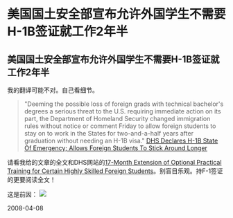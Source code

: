# 美国国土安全部宣布允许外国学生不需要H-1B签证就工作2年半

## 美国国土安全部宣布允许外国学生不需要H-1B签证就工作2年半

我的翻译可能不对。自己看细节。

> "Deeming the possible loss of foreign grads with technical bachelor's degrees a serious threat to the U.S. requiring immediate action on its part, the Department of Homeland Security changed immigration rules without notice or comment Friday to allow foreign students to stay on to work in the States for two-and-a-half years after graduation without needing an H-1B visa." 
> [DHS Declares H-1B State Of Emergency; Allows Foreign Students To Stick Around Longer](http://techdirt.com/articles/20080407/110602777.shtml)

请看我给的文章的全文和DHS网站的[17-Month Extension of Optional Practical Training for Certain Highly Skilled Foreign Students](http://www.dhs.gov/xnews/releases/pr_1207334008610.shtm)。别盲目乐观。持F-1签证的更要阅读全文！

这是前因：
![](http://farm3.static.flickr.com/2227/2389314895_42898c97ff_o.jpg)


2008-04-08